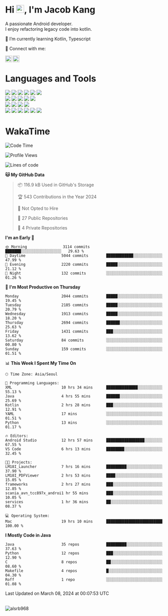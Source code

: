 # Hi <img src="https://media.giphy.com/media/hvRJCLFzcasrR4ia7z/giphy.gif" width="25px">, I'm Jacob Kang
A passionate Android developer.
</br>
I enjoy refactoring legacy code into kotlin.

🌱 I’m currently learning Kotlin, Typescript

🤝 Connect with me:

<a href="https://www.linkedin.com/in/minkyu-kang-b7477b1b2/"><img align="left" src="https://raw.githubusercontent.com/yushi1007/yushi1007/main/images/linkedin.svg" alt="Minkyu Kang | LinkedIn" width="21px"/></a>
<a href="https://www.instagram.com/_jacob_kang/"><img align="left" src="https://raw.githubusercontent.com/yushi1007/yushi1007/main/images/instagram.svg" alt="Jacob Kang | Instagram" width="21px"/></a>

</br>

# Languages and Tools

<div align="left">
<img src="https://img.shields.io/badge/java-007396?logo=java&logoColor=white"/>
<img src="https://img.shields.io/badge/kotlin-7F52FF?logo=kotlin&logoColor=white"/>
<img src="https://img.shields.io/badge/python-3776AB?logo=python&logoColor=white"/>
<img src="https://img.shields.io/badge/bash shell-4EAA25?logo=gnubash&logoColor=white"/>
<img src="https://img.shields.io/badge/c-A8B9CC?logo=c&logoColor=white"/>
<img src="https://img.shields.io/badge/c++-00599C?logo=c%2b%2b&logoColor=white"/>
</div>
<div align="left">
<img src="https://img.shields.io/badge/git-F05032?logo=git&logoColor=white"/>
<img src="https://img.shields.io/badge/github-181717?logo=github&logoColor=white"/>
<img src="https://img.shields.io/badge/mysql-4479A1?logo=mysql&logoColor=white"/>
<img src="https://img.shields.io/badge/sqlite-003B57?logo=sqlite&logoColor=white"/>
<img src="https://img.shields.io/badge/amazon AWS-232F3E?logo=amazonaws&logoColor=white"/>
</div>
<div align="left">
<img src="https://img.shields.io/badge/android-3DDC84?logo=android&logoColor=white"/>
<img src="https://img.shields.io/badge/linux-FCC624?logo=linux&logoColor=white"/>
<img src="https://img.shields.io/badge/flask-000000?logo=flask&logoColor=white"/>
<img src="https://img.shields.io/badge/arduino-00979D?logo=arduino&logoColor=white"/>
</div>
<div align="left">
<img src="https://img.shields.io/badge/slack-4A154B?logo=slack&logoColor=white"/>
<img src="https://img.shields.io/badge/notion-000000?logo=notion&logoColor=white"/>
<img src="https://img.shields.io/badge/jira-0052CC?logo=jira&logoColor=white"/>
<img src="https://img.shields.io/badge/postman-FF6C37?logo=postman&logoColor=white"/>
<img src="https://img.shields.io/badge/intellij-000000?logo=intellijidea&logoColor=white"/>
<img src="https://img.shields.io/badge/pycharm-000000?logo=pycharm&logoColor=white"/>
</div>

# WakaTime

<!--START_SECTION:waka-->
![Code Time](http://img.shields.io/badge/Code%20Time-3%2C571%20hrs%2012%20mins-blue)

![Profile Views](http://img.shields.io/badge/Profile%20Views-0-blue)

![Lines of code](https://img.shields.io/badge/From%20Hello%20World%20I%27ve%20Written-7.5%20million%20lines%20of%20code-blue)

**🐱 My GitHub Data** 

> 📦 116.9 kB Used in GitHub's Storage 
 > 
> 🏆 543 Contributions in the Year 2024
 > 
> 🚫 Not Opted to Hire
 > 
> 📜 27 Public Repositories 
 > 
> 🔑 4 Private Repositories 
 > 
**I'm an Early 🐤** 

```text
🌞 Morning                3114 commits        ███████░░░░░░░░░░░░░░░░░░   29.63 % 
🌆 Daytime                5044 commits        ████████████░░░░░░░░░░░░░   47.99 % 
🌃 Evening                2220 commits        █████░░░░░░░░░░░░░░░░░░░░   21.12 % 
🌙 Night                  132 commits         ░░░░░░░░░░░░░░░░░░░░░░░░░   01.26 % 
```
📅 **I'm Most Productive on Thursday** 

```text
Monday                   2044 commits        █████░░░░░░░░░░░░░░░░░░░░   19.45 % 
Tuesday                  2185 commits        █████░░░░░░░░░░░░░░░░░░░░   20.79 % 
Wednesday                1913 commits        █████░░░░░░░░░░░░░░░░░░░░   18.20 % 
Thursday                 2694 commits        ██████░░░░░░░░░░░░░░░░░░░   25.63 % 
Friday                   1431 commits        ███░░░░░░░░░░░░░░░░░░░░░░   13.62 % 
Saturday                 84 commits          ░░░░░░░░░░░░░░░░░░░░░░░░░   00.80 % 
Sunday                   159 commits         ░░░░░░░░░░░░░░░░░░░░░░░░░   01.51 % 
```


📊 **This Week I Spent My Time On** 

```text
🕑︎ Time Zone: Asia/Seoul

💬 Programming Languages: 
XML                      10 hrs 34 mins      ██████████████░░░░░░░░░░░   55.13 % 
Java                     4 hrs 55 mins       ██████░░░░░░░░░░░░░░░░░░░   25.69 % 
Kotlin                   2 hrs 28 mins       ███░░░░░░░░░░░░░░░░░░░░░░   12.91 % 
YAML                     17 mins             ░░░░░░░░░░░░░░░░░░░░░░░░░   01.51 % 
Python                   13 mins             ░░░░░░░░░░░░░░░░░░░░░░░░░   01.17 % 

🔥 Editors: 
Android Studio           12 hrs 57 mins      █████████████████░░░░░░░░   67.55 % 
VS Code                  6 hrs 13 mins       ████████░░░░░░░░░░░░░░░░░   32.45 % 

🐱‍💻 Projects: 
LM18I_Launcher           7 hrs 16 mins       █████████░░░░░░░░░░░░░░░░   37.90 % 
LM18I_PDFViewer          2 hrs 53 mins       ████░░░░░░░░░░░░░░░░░░░░░   15.05 % 
frameworks               2 hrs 27 mins       ███░░░░░░░░░░░░░░░░░░░░░░   12.85 % 
scania_avn_tcc897x_androi1 hr 55 mins        ███░░░░░░░░░░░░░░░░░░░░░░   10.05 % 
services                 1 hr 36 mins        ██░░░░░░░░░░░░░░░░░░░░░░░   08.37 % 

💻 Operating System: 
Mac                      19 hrs 10 mins      █████████████████████████   100.00 % 
```

**I Mostly Code in Java** 

```text
Java                     35 repos            █████████░░░░░░░░░░░░░░░░   37.63 % 
Python                   12 repos            ███░░░░░░░░░░░░░░░░░░░░░░   12.90 % 
C                        8 repos             ██░░░░░░░░░░░░░░░░░░░░░░░   08.60 % 
Makefile                 4 repos             █░░░░░░░░░░░░░░░░░░░░░░░░   04.30 % 
Roff                     1 repo              ░░░░░░░░░░░░░░░░░░░░░░░░░   01.08 % 
```




 Last Updated on March 08, 2024 at 00:07:53 UTC
<!--END_SECTION:waka-->

</br>

<div align="left">
<img align="left" src="https://github-readme-stats.vercel.app/api/top-langs?username=alsrb968&show_icons=true&locale=en&layout=compact&theme=dark" alt="alsrb968" />
</div>
